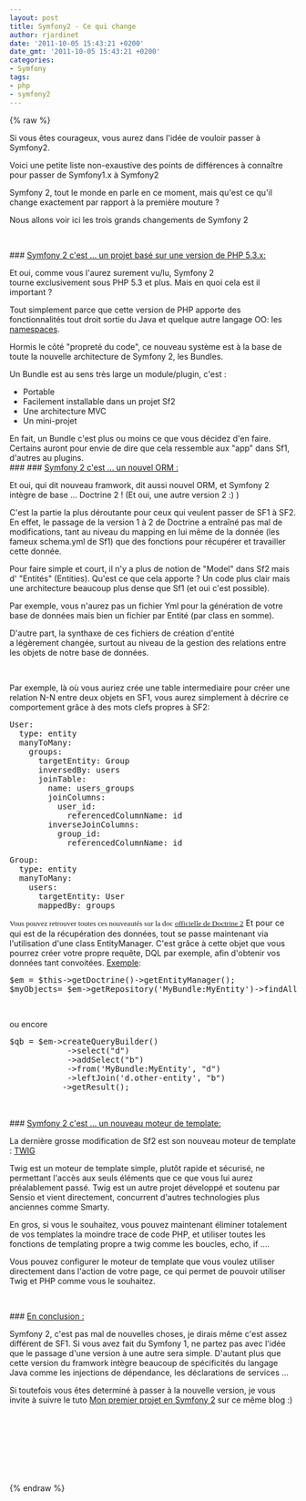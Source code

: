 ```yaml
---
layout: post
title: Symfony2 - Ce qui change
author: rjardinet
date: '2011-10-05 15:43:21 +0200'
date_gmt: '2011-10-05 15:43:21 +0200'
categories:
- Symfony
tags:
- php
- symfony2
---
```

{% raw %}
<p>Si vous êtes courageux, vous aurez dans l'idée de vouloir passer à Symfony2.</p>
<p>Voici une petite liste non-exaustive des points de différences à connaître pour passer de Symfony1.x à Symfony2</p>
<p><!--more--></p>
<p>Symfony 2, tout le monde en parle en ce moment, mais qu'est ce qu'il change exactement par rapport à la première mouture ?</p>
<p>Nous allons voir ici les trois grands changements de Symfony 2</p>
<p>&nbsp;</p>
### <span style="text-decoration: underline;">Symfony 2 c'est ... un projet basé sur une version de PHP 5.3.x:</span>
<p>Et oui, comme vous l'aurez surement vu/lu, Symfony 2 tourne exclusivement sous PHP 5.3 et plus. Mais en quoi cela est il important ?</p>
<p>Tout simplement parce que cette version de PHP apporte des fonctionnalités tout droit sortie du Java et quelque autre langage OO: les <a title="Namespaces : Kesako ?" href="http://www.journaldunet.com/developpeur/php/tutoriel-pratique/chargement-automatique-de-classes-avance-avec-php-5/php-5-3-et-les-namespaces-pour-simplifier-tout-ca.shtml" target="_blank">namespaces</a>.</p>
<p>Hormis le côté "propreté du code", ce nouveau système est à la base de toute la nouvelle architecture de Symfony 2, les Bundles.</p>
<p>Un Bundle est au sens très large un module/plugin, c'est :</p>
<ul>
<li>Portable</li>
<li>Facilement installable dans un projet Sf2</li>
<li>Une architecture MVC</li>
<li>Un mini-projet</li>
</ul>
<div>En fait, un Bundle c'est plus ou moins ce que vous décidez d'en faire. Certains auront pour envie de dire que cela ressemble aux "app" dans Sf1, d'autres au plugins.</div>
<div>
### 
### <span style="text-decoration: underline;">Symfony 2 c'est ... un nouvel ORM :</span>
<p>Et oui, qui dit nouveau framwork, dit aussi nouvel ORM, et Symfony 2 intègre de base ... Doctrine 2 ! (Et oui, une autre version 2 :) )</p>
<p>C'est la partie la plus déroutante pour ceux qui veulent passer de SF1 à SF2. En effet, le passage de la version 1 à 2 de Doctrine a entraîné pas mal de modifications, tant au niveau du mapping en lui même de la donnée (les fameux schema.yml de Sf1) que des fonctions pour récupérer et travailler cette donnée.</p>
<p>Pour faire simple et court, il n'y a plus de notion de "Model" dans Sf2 mais d' "Entités" (Entities). Qu'est ce que cela apporte ? Un code plus clair mais une architecture beaucoup plus dense que Sf1 (et oui c'est possible).</p>
<p>Par exemple, vous n'aurez pas un fichier Yml pour la génération de votre base de données mais bien un fichier par Entité (par class en somme).</p>
<p>D'autre part, la synthaxe de ces fichiers de création d'entité a légèrement changée, surtout au niveau de la gestion des relations entre les objets de notre base de données.</p>
<p>&nbsp;</p>
<p>Par exemple, là où vous auriez crée une table intermediaire pour créer une relation N-N entre deux objets en SF1, vous aurez simplement à décrire ce comportement grâce à des mots clefs propres à SF2:</p>
<pre class="brush: xml; gutter: true">User:
  type: entity
  manyToMany:
    groups:
      targetEntity: Group
      inversedBy: users
      joinTable:
        name: users_groups
        joinColumns:
          user_id:
            referencedColumnName: id
        inverseJoinColumns:
          group_id:
            referencedColumnName: id</pre>
<pre class="brush: xml; gutter: true">Group:
  type: entity
  manyToMany:
    users:
      targetEntity: User
      mappedBy: groups</pre>
<p><span class="Apple-style-span" style="font-family: Georgia, 'Times New Roman', 'Bitstream Charter', Times, serif; font-size: 13px; line-height: 19px; white-space: normal;">Vous pouvez retrouver toutes ces nouveautés sur la doc <a title="Doctrine2 - Mapping Relation" href="http://www.doctrine-project.org/docs/orm/2.1/en/reference/association-mapping.html">officielle de Doctrine 2</a></span> Et pour ce qui est de la récupération des données, tout se passe maintenant via l'utilisation d'une class EntityManager. C'est grâce à cette objet que vous pourrez créer votre propre requête, DQL par exemple, afin d'obtenir vos données tant convoitées. <span style="text-decoration: underline;">Exemple</span>:</p>
<pre class="lang:default decode:true ">$em = $this-&gt;getDoctrine()-&gt;getEntityManager();
$myObjects= $em-&gt;getRepository('MyBundle:MyEntity')-&gt;findAll();</pre>
<p>&nbsp;</p>
<div>ou encore</div>
<pre class="lang:php decode:true brush: php; gutter: true ">$qb = $em-&gt;createQueryBuilder()
            -&gt;select("d")
            -&gt;addSelect("b")
            -&gt;from('MyBundle:MyEntity', "d")
            -&gt;leftJoin('d.other-entity', "b")
           -&gt;getResult();</pre>
<p><span class="Apple-style-span" style="font-family: Georgia, 'Times New Roman', 'Bitstream Charter', Times, serif; font-size: 13px; line-height: 19px; white-space: normal;"> </span></p>
### <span style="text-decoration: underline;">Symfony 2 c'est ... un nouveau moteur de template:</span>
<p>La dernière grosse modification de Sf2 est son nouveau moteur de template : <a title="Twig" href="http://twig.sensiolabs.org/">TWIG</a></p>
<p>Twig est un moteur de template simple, plutôt rapide et sécurisé, ne permettant l'accès aux seuls éléments que ce que vous lui aurez préalablement passé. Twig est un autre projet développé et soutenu par Sensio et vient directement, concurrent d'autres technologies plus anciennes comme Smarty.</p>
<p>En gros, si vous le souhaitez, vous pouvez maintenant éliminer totalement de vos templates la moindre trace de code PHP, et utiliser toutes les fonctions de templating propre a twig comme les boucles, echo, if ....</p>
<p>Vous pouvez configurer le moteur de template que vous voulez utiliser directement dans l'action de votre page, ce qui permet de pouvoir utiliser Twig et PHP comme vous le souhaitez.</p>
<p>&nbsp;</p>
### <span style="text-decoration: underline;">En conclusion :</span>
<p>Symfony 2, c'est pas mal de nouvelles choses, je dirais même c'est assez différent de SF1. Si vous avez fait du Symfony 1, ne partez pas avec l'idée que le passage d'une version à une autre sera simple. D'autant plus que cette version du framwork intègre beaucoup de spécificités du langage Java comme les injections de dépendance, les déclarations de services ...</p>
<p>Si toutefois vous êtes determiné à passer à la nouvelle version, je vous invite à suivre le tuto <a title="Mon premier projet en Symfony2" href="http://clycks.fr/2011/10/449-mon-premier-projet-en-symfony2">Mon premier projet en Symfony 2</a> sur ce même blog :)</p>
<p>&nbsp;</p>
<p>&nbsp;</p>
<p>&nbsp;</p>
<p>&nbsp;</p>
</div>
{% endraw %}
